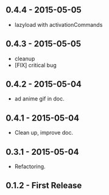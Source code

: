 ## 0.4.4 - 2015-05-05
* lazyload with activationCommands

## 0.4.3 - 2015-05-05
* cleanup
* [FIX] critical bug

## 0.4.2 - 2015-05-04
* ad anime gif in doc.

## 0.4.1 - 2015-05-04
* Clean up, improve doc.

## 0.3.1 - 2015-05-04
* Refactoring.

## 0.1.2 - First Release
